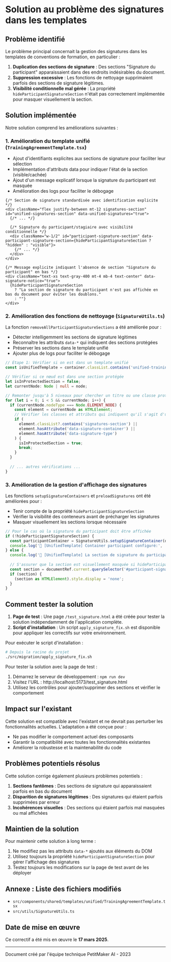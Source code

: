 # Solution au problème des signatures dans les templates

## Problème identifié

Le problème principal concernait la gestion des signatures dans les templates de conventions de formation, en particulier :

1. **Duplication des sections de signature** : Des sections "Signature du participant" apparaissaient dans des endroits indésirables du document.
2. **Suppression excessive** : Les fonctions de nettoyage supprimaient parfois des sections de signature légitimes.
3. **Visibilité conditionnelle mal gérée** : La propriété `hideParticipantSignatureSection` n'était pas correctement implémentée pour masquer visuellement la section.

## Solution implémentée

Notre solution comprend les améliorations suivantes :

### 1. Amélioration du template unifié (`TrainingAgreementTemplate.tsx`)

- Ajout d'identifiants explicites aux sections de signature pour faciliter leur sélection
- Implémentation d'attributs data pour indiquer l'état de la section (visible/cachée)
- Ajout d'un message explicatif lorsque la signature du participant est masquée
- Amélioration des logs pour faciliter le débogage

```tsx
{/* Section de signature standardisée avec identification explicite */}
<div className="flex justify-between mt-12 signatures-section" id="unified-signatures-section" data-unified-signatures="true">
  {/* ... */}
  
  {/* Signature du participant/stagiaire avec visibilité conditionnelle */}
  <div className="w-1/2" id="participant-signature-section" data-participant-signature-section={hideParticipantSignatureSection ? "hidden" : "visible"}>
    {/* ... */}
  </div>
</div>

{/* Message explicite indiquant l'absence de section "Signature du participant" en bas */}
<div className="text-xs text-gray-400 mt-4 mb-4 text-center" data-signature-notice="true">
  {hideParticipantSignatureSection 
    ? "La section de signature du participant n'est pas affichée en bas du document pour éviter les doublons." 
    : ""}
</div>
```

### 2. Amélioration des fonctions de nettoyage (`SignatureUtils.ts`)

La fonction `removeAllParticipantSignatureSections` a été améliorée pour :

- Détecter intelligemment les sections de signature légitimes
- Reconnaître les attributs `data-*` qui indiquent des sections protégées
- Préserver les sections dans le template unifié
- Ajouter plus de logs pour faciliter le débogage

```typescript
// Étape 1: Vérifier si on est dans un template unifié
const isUnifiedTemplate = container.classList.contains('unified-training-agreement');

// Vérifier si ce nœud est dans une section protégée
let isInProtectedSection = false;
let currentNode: Node | null = node;

// Remonter jusqu'à 5 niveaux pour chercher un titre ou une classe protégée
for (let i = 0; i < 5 && currentNode; i++) {
  if (currentNode.nodeType === Node.ELEMENT_NODE) {
    const element = currentNode as HTMLElement;
    // Vérifier les classes et attributs qui indiquent qu'il s'agit d'une section légitime
    if (
      element.classList?.contains('signatures-section') ||
      element.hasAttribute('data-signature-container') ||
      element.hasAttribute('data-signature-type')
    ) {
      isInProtectedSection = true;
      break;
    }
  }
  
  // ... autres vérifications ...
}
```

### 3. Amélioration de la gestion d'affichage des signatures

Les fonctions `setupSignatureContainers` et `preloadSignatures` ont été améliorées pour :

- Tenir compte de la propriété `hideParticipantSignatureSection`
- Vérifier la visibilité des conteneurs avant de précharger les signatures
- Masquer visuellement les sections lorsque nécessaire

```typescript
// Pour le cas où la signature du participant doit être affichée
if (!hideParticipantSignatureSection) {
  const participantContainer = SignatureUtils.setupSignatureContainer(documentRef.current, 'participant', 'Pour le stagiaire');
  console.log('🔧 [UnifiedTemplate] Container participant configuré:', !!participantContainer);
} else {
  console.log('🔧 [UnifiedTemplate] La section de signature du participant est masquée par configuration');
  
  // S'assurer que la section est visuellement masquée si hideParticipantSignatureSection est true
  const section = documentRef.current.querySelector('#participant-signature-section');
  if (section) {
    (section as HTMLElement).style.display = 'none';
  }
}
```

## Comment tester la solution

1. **Page de test** : Une page `/test_signature.html` a été créée pour tester la solution indépendamment de l'application complète.
2. **Script d'installation** : Un script `apply_signature_fix.sh` est disponible pour appliquer les correctifs sur votre environnement.

Pour exécuter le script d'installation :

```bash
# Depuis la racine du projet
./src/migration/apply_signature_fix.sh
```

Pour tester la solution avec la page de test :

1. Démarrez le serveur de développement : `npm run dev`
2. Visitez l'URL : http://localhost:5173/test_signature.html
3. Utilisez les contrôles pour ajouter/supprimer des sections et vérifier le comportement

## Impact sur l'existant

Cette solution est compatible avec l'existant et ne devrait pas perturber les fonctionnalités actuelles. L'adaptation a été conçue pour :

- Ne pas modifier le comportement actuel des composants
- Garantir la compatibilité avec toutes les fonctionnalités existantes
- Améliorer la robustesse et la maintenabilité du code

## Problèmes potentiels résolus

Cette solution corrige également plusieurs problèmes potentiels :

1. **Sections fantômes** : Des sections de signature qui apparaissaient parfois en bas du document
2. **Disparition de signatures légitimes** : Des signatures qui étaient parfois supprimées par erreur
3. **Incohérences visuelles** : Des sections qui étaient parfois mal masquées ou mal affichées

## Maintien de la solution

Pour maintenir cette solution à long terme :

1. Ne modifiez pas les attributs `data-*` ajoutés aux éléments du DOM
2. Utilisez toujours la propriété `hideParticipantSignatureSection` pour gérer l'affichage des signatures
3. Testez toujours les modifications sur la page de test avant de les déployer

## Annexe : Liste des fichiers modifiés

- `src/components/shared/templates/unified/TrainingAgreementTemplate.tsx`
- `src/utils/SignatureUtils.ts`

## Date de mise en œuvre

Ce correctif a été mis en œuvre le **17 mars 2025**.

---

Document créé par l'équipe technique PetitMaker AI - 2023 